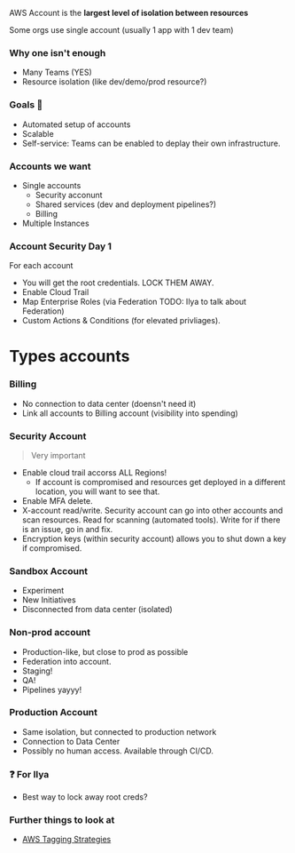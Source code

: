 AWS Account is the **largest level of isolation between resources**

Some orgs use single account (usually 1 app with 1 dev team)

### Why one isn't enough ###

+ Many Teams (YES)
+ Resource isolation (like dev/demo/prod resource?)


### Goals 🏁 ###

+ Automated setup of accounts
+ Scalable
+ Self-service: Teams can be enabled to deplay their own infrastructure.

### Accounts we want ###
+ Single accounts
  + Security acconunt
  + Shared services (dev and deployment pipelines?)
  + Billing
+ Multiple Instances

### Account Security Day 1 ###
For each account

+ You will get the root credentials. LOCK THEM AWAY.
+ Enable Cloud Trail
+ Map Enterprise Roles (via Federation TODO: Ilya to talk about Federation)
+ Custom Actions & Conditions (for elevated privliages).


# Types accounts

### Billing ###

+ No connection to data center (doensn't need it)
+ Link all accounts to Billing account (visibility into spending)

### Security Account ###
> Very important

+ Enable cloud trail accorss ALL Regions!
  + If account is compromised and resources get deployed in a different location, you will want to see that.
+ Enable MFA delete.
+ X-account read/write. Security account can go into other accounts and scan resources. Read for scanning (automated tools). Write for if there is an issue, go in and fix.
+ Encryption keys (within security account) allows you to shut down a key if compromised.

### Sandbox Account ###
+ Experiment
+ New Initiatives
+ Disconnected from data center (isolated)

### Non-prod account ###
+ Production-like, but close to prod as possible
+ Federation into account.
+ Staging!
+ QA!
+ Pipelines yayyy!

### Production Account ###
+ Same isolation, but connected to production network
+ Connection to Data Center
+ Possibly no human access. Available through CI/CD.


### ❓ For Ilya ###
+ Best way to lock away root creds?

### Further things to look at ###
+ [AWS Tagging Strategies](https://aws.amazon.com/answers/account-management/aws-tagging-strategies/)
